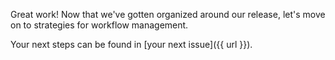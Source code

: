 Great work! Now that we've gotten organized around our release, let's move on to strategies for workflow management.

Your next steps can be found in [your next issue]({{ url }}).
